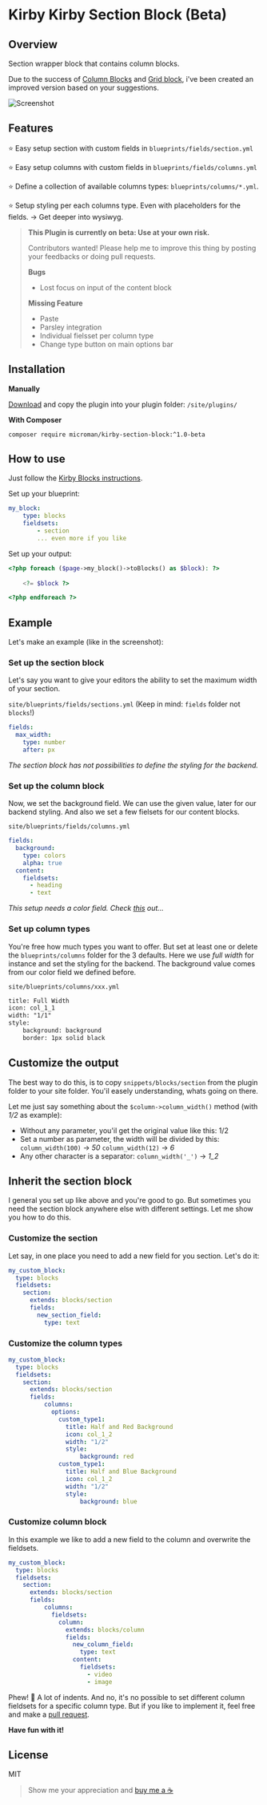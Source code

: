 # Kirby Kirby Section Block (Beta)

## Overview

Section wrapper block that contains column blocks.

Due to the success of [Column Blocks](https://github.com/youngcut/kirby-column-blocks) and [Grid block](https://github.com/youngcut/kirby-grid-block), i've been created an improved version based on your suggestions.

![Screenshot](./.github/screenshot.png)

## Features

⭐️ Easy setup section with custom fields in `blueprints/fields/section.yml`

⭐️ Easy setup columns with custom fields in `blueprints/fields/columns.yml`

⭐️ Define a collection of available columns types: `blueprints/columns/*.yml`.

⭐️ Setup styling per each columns type. Even with placeholders for the fields. -> Get deeper into wysiwyg.


> 
> **This Plugin is currently on beta: Use at your own risk.**
> 
> Contributors wanted! Please help me to improve this thing by posting your feedbacks or doing pull requests.
>
> **Bugs**
> - Lost focus on input of the content block
>
> **Missing Feature**
> - Paste
> - Parsley integration
> - Individual fielsset per column type
> - Change type button on main options bar
> 


## Installation

**Manually**

[Download](https://github.com/youngcut/kirby-section-block) and copy the plugin into your plugin folder: `/site/plugins/`

**With Composer**

`composer require microman/kirby-section-block:^1.0-beta`

## How to use

Just follow the [Kirby Blocks instructions](https://getkirby.com/docs/reference/panel/fields/blocks).

Set up your blueprint:

``` yaml
my_block:
    type: blocks
    fieldsets:
        - section
        ... even more if you like
```

Set up your output:

``` php
<?php foreach ($page->my_block()->toBlocks() as $block): ?>
   
    <?= $block ?>

<?php endforeach ?>
```

## Example

Let's make an example (like in the screenshot):

### Set up the section block

Let's say you want to give your editors the ability to set the maximum width of your section.

`site/blueprints/fields/sections.yml` (Keep in mind: `fields` folder not `blocks`!)
``` yml
fields:
  max_width:
    type: number
    after: px
```
*The section block has not possibilities to define the styling for the backend.*

### Set up the column block

Now, we set the background field. We can use the given value, later for our backend styling. And also we set a few fielsets for our content blocks.

`site/blueprints/fields/columns.yml`
```yml
fields:
  background:
    type: colors
    alpha: true
  content:
    fieldsets:
      - heading
      - text
```
*This setup needs a color field. Check [this](https://getkirby.com/plugins/hananils/colors) out...*

### Set up column types

You're free how much types you want to offer. But set at least one or delete the `blueprints/columns` folder for the 3 defaults.
Here we use *full width* for instance and set the styling for the backend. The background value comes from our color field we defined before.

`site/blueprints/columns/xxx.yml`
```xml
title: Full Width
icon: col_1_1
width: "1/1"
style:
    background: background
    border: 1px solid black
```

## Customize the output

The best way to do this, is to copy `snippets/blocks/section` from the plugin folder to your site folder.
You'il easely understanding, whats going on there.

Let me just say something about the `$column->column_width()` method (with *1/2* as example):

- Without any parameter, you'il get the original value like this: 1/2
- Set a number as parameter, the width will be divided by this: `column_width(100)` -> *50*  `column_width(12)` -> *6*
- Any other character is a separator: `column_width('_')` -> *1_2*

## Inherit the section block 

I general you set up like above and you're good to go. But sometimes you need the section block anywhere else with different settings. Let me show you how to do this.

### Customize the section

Let say, in one place you need to add a new field for you section. Let's do it:

``` yml
my_custom_block:
  type: blocks
  fieldsets:
    section:
      extends: blocks/section
      fields:
        new_section_field:
          type: text
```

### Customize the column types

``` yml
my_custom_block:
  type: blocks
  fieldsets:
    section:
      extends: blocks/section
      fields:
          columns:
            options:
              custom_type1:
                title: Half and Red Background
                icon: col_1_2
                width: "1/2"
                style:
                    background: red
              custom_type1:
                title: Half and Blue Background
                icon: col_1_2
                width: "1/2"
                style:
                    background: blue
```

### Customize column block

In this example we like to add a new field to the column and overwrite the fieldsets.

``` yml
my_custom_block:
  type: blocks
  fieldsets:
    section:
      extends: blocks/section
      fields:
          columns:
            fieldsets:
              column:
                extends: blocks/column
                fields:
                  new_column_field:
                    type: text
                  content:
                    fieldsets:
                      - video
                      - image
```

Phew! 🥵 A lot of indents.
And no, it's no possible to set different column fieldsets for a specific column type. But if you like to implement it, feel free and make a [pull request](https://github.com/youngcut/kirby-section-block/pulls).


**Have fun with it!**

## License

MIT

> Show me your appreciation and [buy me a ☕️](https://www.paypal.com/donate/?hosted_button_id=5W5RBKYXBDABN)
